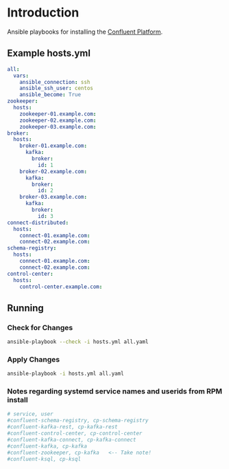 # Introduction 

Ansible playbooks for installing the [Confluent Platform](http://www.confluent.io).

## Example hosts.yml

```yaml
all:
  vars:
    ansible_connection: ssh
    ansible_ssh_user: centos
    ansible_become: True
zookeeper:
  hosts:
    zookeeper-01.example.com:
    zookeeper-02.example.com:
    zookeeper-03.example.com:
broker:
  hosts:
    broker-01.example.com:
      kafka:
        broker:
          id: 1
    broker-02.example.com:
      kafka:
        broker:
          id: 2
    broker-03.example.com:
      kafka:
        broker:
          id: 3
connect-distributed:
  hosts:
    connect-01.example.com:
    connect-02.example.com:
schema-registry:
  hosts:
    connect-01.example.com:
    connect-02.example.com:
control-center:
  hosts:
    control-center.example.com:
```

## Running

### Check for Changes

```bash
ansible-playbook --check -i hosts.yml all.yaml
```

### Apply Changes

```bash
ansible-playbook -i hosts.yml all.yaml
```

### Notes regarding systemd service names and userids from RPM install
```yaml
# service, user
#confluent-schema-registry, cp-schema-registry
#confluent-kafka-rest, cp-kafka-rest
#confluent-control-center, cp-control-center
#confluent-kafka-connect, cp-kafka-connect
#confluent-kafka, cp-kafka
#confluent-zookeeper, cp-kafka   <-- Take note!
#confluent-ksql, cp-ksql
```
